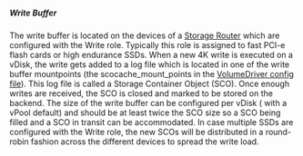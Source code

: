<a name="writebuffer"></a>
##### Write Buffer
The write buffer is located on the devices of a [Storage Router](../../Administration/Usingthegui/storagerouters.md#physicaldiskmgmt) which are configured with the Write role. Typically this role is assigned to fast PCI-e flash cards or high endurance SSDs.
When a new 4K write is executed on a vDisk, the write gets added to a log file which is located in one of the write buffer mountpoints (the scocache_mount_points in the [VolumeDriver config file](config.md)). This log file is called a Storage Container Object (SCO). Once enough writes are received, the SCO is closed and marked to be stored on the backend. The size of the write buffer can be configured per vDisk ( with a vPool default) and should be at least twice the SCO size so a SCO being filled and a SCO in transit can be accommodated.
In case multiple SSDs are configured with the Write role, the new SCOs will be distributed in a round-robin fashion across the different devices to spread the write load.


